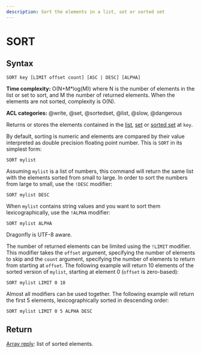 ```yaml
---
description: Sort the elements in a list, set or sorted set
---
```


# SORT

## Syntax

    SORT key [LIMIT offset count] [ASC | DESC] [ALPHA]

**Time complexity:** O(N+M*log(M)) where N is the number of elements in the list or set to sort, and M the number of returned elements. When the elements are not sorted, complexity is O(N).

**ACL categories:** @write, @set, @sortedset, @list, @slow, @dangerous

Returns or stores the elements contained in the [list][tdtl], [set][tdts] or
[sorted set][tdtss] at `key`.

By default, sorting is numeric and elements are compared by their value
interpreted as double precision floating point number.
This is `SORT` in its simplest form:

[tdtl]: https://redis.io/topics/data-types#lists
[tdts]: https://redis.io/topics/data-types#set
[tdtss]: https://redis.io/topics/data-types#sorted-sets

```
SORT mylist
```

Assuming `mylist` is a list of numbers, this command will return the same list
with the elements sorted from small to large.
In order to sort the numbers from large to small, use the `!DESC` modifier:

```
SORT mylist DESC
```

When `mylist` contains string values and you want to sort them
lexicographically, use the `!ALPHA` modifier:

```
SORT mylist ALPHA
```

Dragonfly is UTF-8 aware.

The number of returned elements can be limited using the `!LIMIT` modifier.
This modifier takes the `offset` argument, specifying the number of elements to
skip and the `count` argument, specifying the number of elements to return from
starting at `offset`.
The following example will return 10 elements of the sorted version of `mylist`,
starting at element 0 (`offset` is zero-based):

```
SORT mylist LIMIT 0 10
```

Almost all modifiers can be used together.
The following example will return the first 5 elements, lexicographically sorted
in descending order:

```
SORT mylist LIMIT 0 5 ALPHA DESC
```

## Return

[Array reply](https://redis.io/docs/reference/protocol-spec/#arrays): list of sorted elements.
